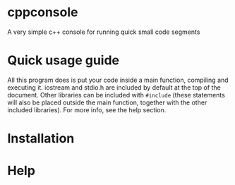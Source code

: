 # cppconsole
A very simple c++ console for running quick small code segments

# Quick usage guide
All this program does is put your code inside a main function, compiling and executing it. iostream and stdio.h are included by default at the top of the document. Other libraries can be included with `#include` (these statements will also be placed outside the main function, together with the other included libraries). For more info, see the help section.

# Installation
 

# Help
